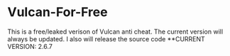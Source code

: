 # Vulcan-For-Free
This is a free/leaked verison of Vulcan anti cheat. The current version will always be updated. I also will release the source code
**CURRENT VERSION: 2.6.7
